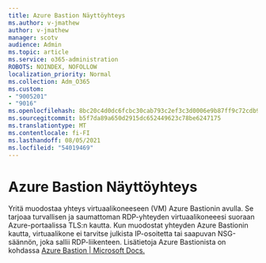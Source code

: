 ```yaml
---
title: Azure Bastion Näyttöyhteys
ms.author: v-jmathew
author: v-jmathew
manager: scotv
audience: Admin
ms.topic: article
ms.service: o365-administration
ROBOTS: NOINDEX, NOFOLLOW
localization_priority: Normal
ms.collection: Adm_O365
ms.custom:
- "9005201"
- "9016"
ms.openlocfilehash: 8bc20c4d0dc6fcbc30cab793c2ef3c3d0006e9b87ff9c72cdb9ad27a5f2080ef
ms.sourcegitcommit: b5f7da89a650d2915dc652449623c78be6247175
ms.translationtype: MT
ms.contentlocale: fi-FI
ms.lasthandoff: 08/05/2021
ms.locfileid: "54019469"
---
```

# <a name="azure-bastion-connect"></a>Azure Bastion Näyttöyhteys

Yritä muodostaa yhteys virtuaalikoneeseen (VM) Azure Bastionin avulla. Se tarjoaa turvallisen ja saumattoman RDP-yhteyden virtuaalikoneeesi suoraan Azure-portaalissa TLS:n kautta. Kun muodostat yhteyden Azure Bastionin kautta, virtuaalikone ei tarvitse julkista IP-osoitetta tai saapuvan NSG-säännön, joka sallii RDP-liikenteen. Lisätietoja Azure Bastionista on kohdassa [Azure Bastion | Microsoft Docs.](https://docs.microsoft.com/azure/bastion/bastion-overview)
